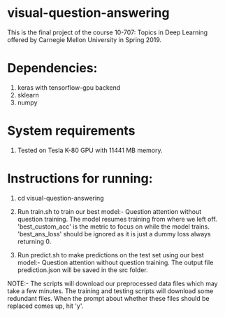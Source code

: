 # visual-question-answering
This is the final project of the course 10-707: Topics in Deep Learning offered by Carnegie Mellon University in Spring 2019.

# Dependencies:
1. keras with tensorflow-gpu backend
2. sklearn
3. numpy

# System requirements
1. Tested on Tesla K-80 GPU with 11441 MB memory.

# Instructions for running:
1. cd visual-question-answering

2. Run train.sh to train our best model:- Question attention without question training. The model resumes training from where we left off. 'best_custom_acc' is the metric to focus on while the model trains. 'best_ans_loss' should be ignored as it is just a dummy loss always returning 0.

3. Run predict.sh to make predictions on the test set using our best model:- Question attention without question training. The output file prediction.json will be saved in the src folder.

NOTE:- The scripts will download our preprocessed data files which may take a few minutes. The training and testing scripts will download some redundant files. When the prompt about whether these files should be replaced comes up, hit 'y'.
